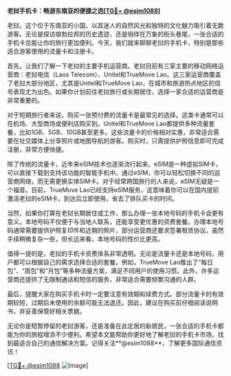 **老挝手机卡：畅游东南亚的便捷之选[[TG💪+ @esim1088](https://t.me/s/esim1088)]**

老挝，这个位于东南亚的小国，以其迷人的自然风光和独特的文化魅力吸引着无数游客。无论是探访琅勃拉邦的历史遗迹，还是徜徉在万象的街头巷尾，一张合适的手机卡总能让你的旅行更加便利。今天，我们就来聊聊老挝的手机卡，特别是那些适合游客使用的流量卡和注册卡。

首先，让我们了解一下老挝的主要手机运营商。老挝目前有三家主要的移动网络运营商：老挝电信（Laos Telecom）、Unitel和TrueMove Lao。这三家运营商覆盖了老挝大部分地区，尤其是Unitel和TrueMove Lao，在城市和旅游热点地区的信号表现尤为出色。如果你计划前往老挝旅行或长期居住，选择一家合适的运营商是非常重要的。

对于短期旅行者来说，购买一张预付费的流量卡是最常见的选择。这类卡通常可以在机场、大型商场或便利店购买到。Unitel和TrueMove Lao都提供多种流量套餐，比如1GB、5GB、10GB甚至更多。这些流量卡的价格相对实惠，非常适合需要在社交媒体上分享照片或地图导航的游客。购买时，只需提供护照信息即可完成注册，非常方便快捷。

除了传统的流量卡，近年来eSIM技术也逐渐流行起来。eSIM是一种虚拟SIM卡，可以直接下载到支持该功能的智能手机中。通过eSIM，你可以轻松切换不同的运营商网络，而无需更换实体SIM卡。对于经常跨国旅行的人来说，eSIM无疑是一个福音。目前，TrueMove Lao已经支持eSIM服务，这意味着你可以在国内提前激活老挝的eSIM卡，到达后立即使用，省去了排队买卡的时间。

当然，如果你打算在老挝长期居住或工作，那么办理一张本地号码的手机卡会更有意义。本地号码不仅便于与当地人联系，还能享受更优惠的资费套餐。办理本地号码通常需要提供护照复印件和近期的照片，部分运营商还要求签署租赁协议。虽然手续稍微复杂一些，但长远来看，本地号码的性价比更高。

值得一提的是，老挝的手机卡资费体系非常透明。无论是流量卡还是本地号码，用户都可以根据自己的需求选择合适的套餐。例如，TrueMove Lao推出了“每日包”、“周包”和“月包”等多种流量方案，满足不同用户的使用习惯。此外，许多运营商还提供了无限制通话和短信的服务，非常适合需要频繁沟通的人群。

最后，提醒大家在购买手机卡时一定要注意有效期和续费方式。部分流量卡的有效期较短，过期后未使用的余额可能无法退还。因此，建议在购买前仔细阅读说明书，并妥善保管好相关票据。

无论你是短暂停留的老挝游客，还是准备在此定居的新居民，一张合适的手机卡都能为你的旅程增添不少便利。希望本文能帮助你更好地了解老挝的手机卡市场，找到最适合自己的通信解决方案。记得关注**@esim1088**，了解更多国际通信资讯！

[[TG💪+ @esim1088](https://t.me/s/esim1088) ![Image](https://i.postimg.cc/4NQfJmqS/Snipaste-2025-05-13-00-14-12.png)]